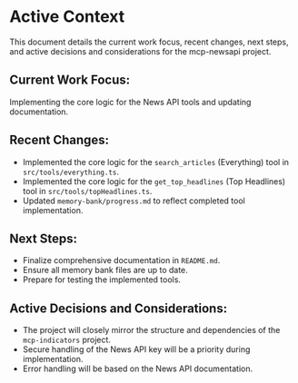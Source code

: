 # Active Context

This document details the current work focus, recent changes, next steps, and active decisions and considerations for the mcp-newsapi project.

## Current Work Focus:
Implementing the core logic for the News API tools and updating documentation.

## Recent Changes:
- Implemented the core logic for the `search_articles` (Everything) tool in `src/tools/everything.ts`.
- Implemented the core logic for the `get_top_headlines` (Top Headlines) tool in `src/tools/topHeadlines.ts`.
- Updated `memory-bank/progress.md` to reflect completed tool implementation.

## Next Steps:
- Finalize comprehensive documentation in `README.md`.
- Ensure all memory bank files are up to date.
- Prepare for testing the implemented tools.

## Active Decisions and Considerations:
- The project will closely mirror the structure and dependencies of the `mcp-indicators` project.
- Secure handling of the News API key will be a priority during implementation.
- Error handling will be based on the News API documentation.
